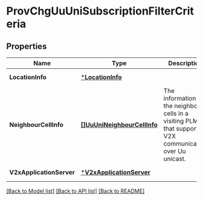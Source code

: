 # ProvChgUuUniSubscriptionFilterCriteria

## Properties
Name | Type | Description | Notes
------------ | ------------- | ------------- | -------------
**LocationInfo** | [***LocationInfo**](LocationInfo.md) |  | [default to null]
**NeighbourCellInfo** | [**[]UuUniNeighbourCellInfo**](UuUniNeighbourCellInfo.md) | The information of the neighbour cells in a visiting PLMN that support V2X communication over Uu unicast. | [optional] [default to null]
**V2xApplicationServer** | [***V2xApplicationServer**](V2xApplicationServer.md) |  | [default to null]

[[Back to Model list]](../README.md#documentation-for-models) [[Back to API list]](../README.md#documentation-for-api-endpoints) [[Back to README]](../README.md)



